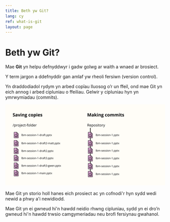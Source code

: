 ```yaml
---
title: Beth yw Git?
lang: cy
ref: what-is-git
layout: page
---
```


# Beth yw Git?

Mae **Git** yn helpu defnyddwyr i gadw golwg ar waith a wnaed ar brosiect.  

Y term jargon a ddefnyddir gan amlaf yw rheoli fersiwn (version control).  

Yn draddodiadol rydym yn arbed copïau lluosog o’r un ffeil, ond mae Git yn eich annog i arbed cipluniau o ffeiliau. Gelwir y cipluniau hyn yn ymrwymiadau (commits). 

![Delwedd sy'n dangos yr arfer o ffeiliau'n cael eu copïo o gwmpas gydag enwau amwys. Yn wahanol, trwy ddefnyddio git, mae'r un ffeil yn cadw'r un enw ac mae "ymrwymiadau" yn cael eu pentyrru un ar ôl y llall.](/assets/images/git-commit-example-off-white.png) 
 
Mae Git yn storio holl hanes eich prosiect ac yn cofnodi'r hyn sydd wedi newid a phwy a'i newidiodd. 
 
Mae Git yn ei gwneud hi'n hawdd neidio rhwng cipluniau, sydd yn ei dro’n gwneud hi'n hawdd trwsio camgymeriadau neu brofi fersiynau gwahanol. 
